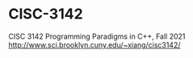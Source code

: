 # CISC-3142

CISC 3142 Programming Paradigms in C++, Fall 2021
http://www.sci.brooklyn.cuny.edu/~xiang/cisc3142/